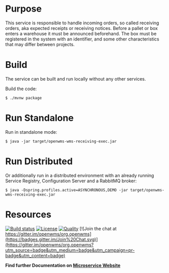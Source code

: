 # Purpose
This service is responsible to handle incoming orders, so called receiving orders, aka expected receipts or receiving notices. Before a
pallet or box enters a warehouse it must be announced beforehand. The box must be registered in the system with an identifier, and some
other characteristics that may differ between projects.

# Build
The service can be built and run locally without any other services.

Build the code: 
```
$ ./mvnw package
```

# Run Standalone
Run in standalone mode:
```
$ java -jar target/openwms-wms-receiving-exec.jar 
```

# Run Distributed
Or additionally run in a distributed environment with an already running Service Registry, Configuration Server and a RabbitMQ broker:
```
$ java -Dspring.profiles.active=ASYNCHRONOUS,DEMO -jar target/openwms-wms-receiving-exec.jar 
```

# Resources

[![Build status](https://travis-ci.com/openwms/org.openwms.wms.receiving.svg?branch=master)](https://travis-ci.com/openwms/org.openwms.wms.receiving)
[![License](https://img.shields.io/badge/License-Apache%202.0-blue.svg)](LICENSE)
[![Quality](https://sonarcloud.io/api/project_badges/measure?project=org.openwms:org.openwms.wms.receiving&metric=alert_status)](https://sonarcloud.io/dashboard?id=org.openwms:org.openwms.wms.receiving)
[![Join the chat at https://gitter.im/openwms/org.openwms](https://badges.gitter.im/Join%20Chat.svg)](https://gitter.im/openwms/org.openwms?utm_source=badge&utm_medium=badge&utm_campaign=pr-badge&utm_content=badge)

**Find further Documentation on [Microservice Website](https://openwms.github.io/org.openwms.wms.receiving)**

